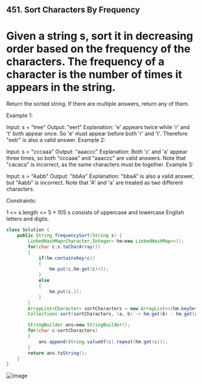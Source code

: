 ## 451. Sort Characters By Frequency

# Given a string s, sort it in decreasing order based on the frequency of the characters. The frequency of a character is the number of times it appears in the string.

Return the sorted string. If there are multiple answers, return any of them.

 

Example 1:

Input: s = "tree"
Output: "eert"
Explanation: 'e' appears twice while 'r' and 't' both appear once.
So 'e' must appear before both 'r' and 't'. Therefore "eetr" is also a valid answer.
Example 2:

Input: s = "cccaaa"
Output: "aaaccc"
Explanation: Both 'c' and 'a' appear three times, so both "cccaaa" and "aaaccc" are valid answers.
Note that "cacaca" is incorrect, as the same characters must be together.
Example 3:

Input: s = "Aabb"
Output: "bbAa"
Explanation: "bbaA" is also a valid answer, but "Aabb" is incorrect.
Note that 'A' and 'a' are treated as two different characters.
 

Constraints:

1 <= s.length <= 5 * 105
s consists of uppercase and lowercase English letters and digits.


``` java
class Solution {
    public String frequencySort(String s) {
        LinkedHashMap<Character,Integer> hm=new LinkedHashMap<>();
        for(char c:s.toCharArray())
        {
            if(hm.containsKey(c))
            {
                hm.put(c,hm.get(c)+1);
            }
            else
            {
                hm.put(c,1);
            }
        }
        ArrayList<Character> sortCharacters = new ArrayList<>(hm.keySet());
        Collections.sort(sortCharacters, (a, b) -> hm.get(b) - hm.get(a));

        StringBuilder ans=new StringBuilder();
        for(char c:sortCharacters)
        {
            ans.append(String.valueOf(c).repeat(hm.get(c)));
        }
        return ans.toString();
    }
}


```
![image](https://github.com/user-attachments/assets/fb77b890-1fcf-4924-ac3e-c23dc34e1457)


